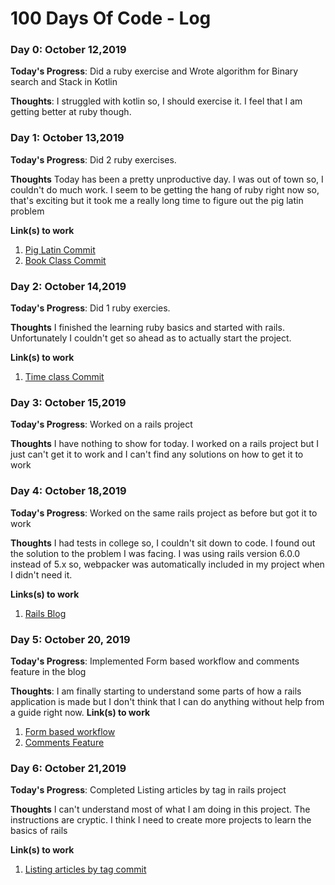 # 100 Days Of Code - Log

<!-- ### Day 0: February 30, 2016 (Example 1)
##### (delete me or comment me out)

**Today's Progress**: Fixed CSS, worked on canvas functionality for the app.

**Thoughts:** I really struggled with CSS, but, overall, I feel like I am slowly getting better at it. Canvas is still new for me, but I managed to figure out some basic functionality.

**Link to work:** [Calculator App](http://www.example.com)

### Day 0: February 30, 2016 (Example 2)
##### (delete me or comment me out)

**Today's Progress**: Fixed CSS, worked on canvas functionality for the app.

**Thoughts**: I really struggled with CSS, but, overall, I feel like I am slowly getting better at it. Canvas is still new for me, but I managed to figure out some basic functionality.

**Link(s) to work**: [Calculator App](http://www.example.com)


### Day 1: June 27, Monday

**Today's Progress**: I've gone through many exercises on FreeCodeCamp.

**Thoughts** I've recently started coding, and it's a great feeling when I finally solve an algorithm challenge after a lot of attempts and hours spent.

**Link(s) to work**
1. [Find the Longest Word in a String](https://www.freecodecamp.com/challenges/find-the-longest-word-in-a-string)
2. [Title Case a Sentence](https://www.freecodecamp.com/challenges/title-case-a-sentence) -->

### Day 0: October 12,2019

**Today's Progress**: Did a ruby exercise and Wrote algorithm for Binary search and Stack in Kotlin

**Thoughts**: I struggled with kotlin so, I should exercise it. I feel that I am getting better at ruby though. 


### Day 1: October 13,2019

**Today's Progress**: Did 2 ruby exercises. 

**Thoughts** Today has been a pretty unproductive day. I was out of town so, I couldn't do much work. I seem to be getting the hang of ruby right now so, that's exciting but it took me a really long time to figure out the pig latin problem

**Link(s) to work**
1. [Pig Latin Commit](https://github.com/RKRohk/learn_ruby/commit/a7e10364ea95b5423372bcd6b94b4d5891ec810a)
2. [Book Class Commit](https://github.com/RKRohk/learn_ruby/commit/7bd2402298365eccd43c6642de89d652f69991a6)

### Day 2: October 14,2019

**Today's Progress**: Did 1 ruby exercies.

**Thoughts** I finished the learning ruby basics and started with rails. Unfortunately I couldn't get so ahead as to actually start the project.

**Link(s) to work**
1. [Time class Commit](https://github.com/RKRohk/learn_ruby/commit/bb5af276b3eb0609c173fa4cc9d681206cc2860b)

### Day 3: October 15,2019

**Today's Progress**: Worked on a rails project

**Thoughts** I have nothing to show for today. I worked on a rails project but I just can't get it to work and I can't find any solutions on how to get it to work

### Day 4: October 18,2019

**Today's Progress**: Worked on the same rails project as before but got it to work

**Thoughts** I had tests in college so, I couldn't sit down to code. I found out the solution to the problem I was facing. I was using rails version 6.0.0 instead of 5.x so, webpacker was automatically included in my project when I didn't need it.

**Links(s) to work**
1. [Rails Blog](https://github.com/RKRohk/RubyBlogger)

### Day 5: October 20, 2019

**Today's Progress**: Implemented Form based workflow and comments feature in the blog

**Thoughts**: I am finally starting to understand some parts of how a rails application is made but I don't think that I can do anything without help from a guide right now. 
**Link(s) to work**
1. [Form based workflow](https://github.com/RKRohk/RubyBlogger/commit/80e6399b1e896f4f9959dd47eceaa9c87b145820)
2. [Comments Feature](https://github.com/RKRohk/RubyBlogger/commit/5801d18c74307e33d5e8749c4adccac7bf6816a7)

### Day 6: October 21,2019

**Today's Progress**: Completed Listing articles by tag in rails project

**Thoughts** I can't understand most of what I am doing in this project. The instructions are cryptic. I think I need to create more projects to learn the basics of rails

**Link(s) to work**
1. [Listing articles by tag commit](https://github.com/RKRohk/RubyBlogger/commit/2a75dea4388882e819d23d554eea5540db2b7e77)